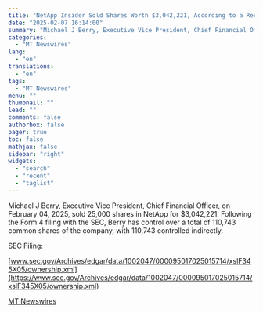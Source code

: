 ```yaml
---
title: "NetApp Insider Sold Shares Worth $3,042,221, According to a Recent SEC Filing"
date: "2025-02-07 16:14:00"
summary: "Michael J Berry, Executive Vice President, Chief Financial Officer, on February 04, 2025, sold 25,000 shares in NetApp  for $3,042,221. Following the Form 4 filing with the SEC, Berry has control over a total of 110,743 common shares of the company, with 110,743 controlled indirectly. SEC Filing:www.sec.gov/Archives/edgar/data/1002047/000095017025015714/xslF345X05/ownership.xml"
categories:
  - "MT Newswires"
lang:
  - "en"
translations:
  - "en"
tags:
  - "MT Newswires"
menu: ""
thumbnail: ""
lead: ""
comments: false
authorbox: false
pager: true
toc: false
mathjax: false
sidebar: "right"
widgets:
  - "search"
  - "recent"
  - "taglist"
---
```


Michael J Berry, Executive Vice President, Chief Financial Officer, on February 04, 2025, sold 25,000 shares in NetApp for $3,042,221. Following the Form 4 filing with the SEC, Berry has control over a total of 110,743 common shares of the company, with 110,743 controlled indirectly.

SEC Filing:

[www.sec.gov/Archives/edgar/data/1002047/000095017025015714/xslF345X05/ownership.xml](https://www.sec.gov/Archives/edgar/data/1002047/000095017025015714/xslF345X05/ownership.xml)

[MT Newswires](https://www.tradingview.com/news/mtnewswires.com:20250207:A3312144:0/)

